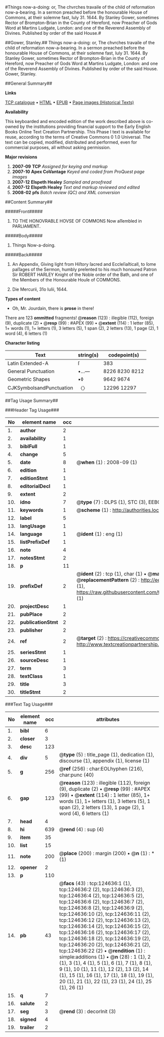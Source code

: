 #Things now-a-doing: or, The chvrches travaile of the child of reformation now-a-bearing. In a sermon preached before the honourable House of Commons, at their solemne fast, Iuly 31. 1644. By Stanley Gower, sometimes Rector of Brompton-Brian in the County of Hereford, now Preacher of Gods Word at Martins Ludgate, London: and one of the Reverend Assembly of Divines. Published by order of the said House.#

##Gower, Stanley.##
Things now-a-doing: or, The chvrches travaile of the child of reformation now-a-bearing. In a sermon preached before the honourable House of Commons, at their solemne fast, Iuly 31. 1644. By Stanley Gower, sometimes Rector of Brompton-Brian in the County of Hereford, now Preacher of Gods Word at Martins Ludgate, London: and one of the Reverend Assembly of Divines. Published by order of the said House.
Gower, Stanley.

##General Summary##

**Links**

[TCP catalogue](http://www.ota.ox.ac.uk/tcp/)  • 
[HTML](http://tei.it.ox.ac.uk/tcp/Texts-HTML/free/A85/A85505.html)  • 
[EPUB](http://tei.it.ox.ac.uk/tcp/Texts-EPUB/free/A85/A85505.epub) • 
[Page images (Historical Texts)](https://data.historicaltexts.jisc.ac.uk/view?pubId=eebo-99872211e&pageId=eebo-99872211e-124636-1)

**Availability**

This keyboarded and encoded edition of the
	       work described above is co-owned by the institutions
	       providing financial support to the Early English Books
	       Online Text Creation Partnership. This Phase I text is
	       available for reuse, according to the terms of Creative
	       Commons 0 1.0 Universal. The text can be copied,
	       modified, distributed and performed, even for
	       commercial purposes, all without asking permission.

**Major revisions**

1. __2007-09__ __TCP__ *Assigned for keying and markup*
1. __2007-10__ __Apex CoVantage__ *Keyed and coded from ProQuest page images*
1. __2007-12__ __Elspeth Healey__ *Sampled and proofread*
1. __2007-12__ __Elspeth Healey__ *Text and markup reviewed and edited*
1. __2008-02__ __pfs__ *Batch review (QC) and XML conversion*

##Content Summary##

#####Front#####

1. TO THE HONOVRABLE HOVSE OF COMMONS Now aſſembled in PARLIAMENT.

#####Body#####

1. Things Now-a-doing.

#####Back#####

1. An Appendix, Giving light from Hiſtory ſacred and Eccleſiaſticall, to ſome paſſages of the Sermon, humbly preſented to his much honoured Patron Sir ROBERT HARLEY Knight of the Noble order of the Bath, and one of the Members of the Honourable Houſe of COMMONS.

1. Die Mercurii, 31o Iulii, 1644.

**Types of content**

  * Oh, Mr. Jourdain, there is **prose** in there!

There are 123 **ommitted** fragments! 
 @__reason__ (123) : illegible (112), foreign (9), duplicate (2)  •  @__resp__ (99) : #APEX (99)  •  @__extent__ (114) : 1 letter (85), 1+ words (1), 1+ letters (1), 3 letters (5), 1 span (2), 2 letters (13), 1 page (2), 1 word (4), 6 letters (1)

**Character listing**


|Text|string(s)|codepoint(s)|
|---|---|---|
|Latin Extended-A|ſ|383|
|General Punctuation|•…—|8226 8230 8212|
|Geometric Shapes|▪◊|9642 9674|
|CJKSymbolsandPunctuation|〈〉|12296 12297|

##Tag Usage Summary##

###Header Tag Usage###

|No|element name|occ|attributes|
|---|---|---|---|
|1.|__author__|2||
|2.|__availability__|1||
|3.|__biblFull__|1||
|4.|__change__|5||
|5.|__date__|8| @__when__ (1) : 2008-09 (1)|
|6.|__edition__|1||
|7.|__editionStmt__|1||
|8.|__editorialDecl__|1||
|9.|__extent__|2||
|10.|__idno__|7| @__type__ (7) : DLPS (1), STC (3), EEBO-CITATION (1), PROQUEST (1), VID (1)|
|11.|__keywords__|1| @__scheme__ (1) : http://authorities.loc.gov/ (1)|
|12.|__label__|5||
|13.|__langUsage__|1||
|14.|__language__|1| @__ident__ (1) : eng (1)|
|15.|__listPrefixDef__|1||
|16.|__note__|4||
|17.|__notesStmt__|2||
|18.|__p__|11||
|19.|__prefixDef__|2| @__ident__ (2) : tcp (1), char (1)  •  @__matchPattern__ (2) : ([0-9\-]+):([0-9IVX]+) (1), (.+) (1)  •  @__replacementPattern__ (2) : http://eebo.chadwyck.com/downloadtiff?vid=$1&page=$2 (1), https://raw.githubusercontent.com/textcreationpartnership/Texts/master/tcpchars.xml#$1 (1)|
|20.|__projectDesc__|1||
|21.|__pubPlace__|2||
|22.|__publicationStmt__|2||
|23.|__publisher__|2||
|24.|__ref__|2| @__target__ (2) : https://creativecommons.org/publicdomain/zero/1.0/ (1), http://www.textcreationpartnership.org/docs/. (1)|
|25.|__seriesStmt__|1||
|26.|__sourceDesc__|1||
|27.|__term__|3||
|28.|__textClass__|1||
|29.|__title__|3||
|30.|__titleStmt__|2||


###Text Tag Usage###

|No|element name|occ|attributes|
|---|---|---|---|
|1.|__bibl__|6||
|2.|__closer__|3||
|3.|__desc__|123||
|4.|__div__|5| @__type__ (5) : title_page (1), dedication (1), discourse (1), appendix (1), license (1)|
|5.|__g__|256| @__ref__ (256) : char:EOLhyphen (216), char:punc (40)|
|6.|__gap__|123| @__reason__ (123) : illegible (112), foreign (9), duplicate (2)  •  @__resp__ (99) : #APEX (99)  •  @__extent__ (114) : 1 letter (85), 1+ words (1), 1+ letters (1), 3 letters (5), 1 span (2), 2 letters (13), 1 page (2), 1 word (4), 6 letters (1)|
|7.|__head__|4||
|8.|__hi__|639| @__rend__ (4) : sup (4)|
|9.|__item__|35||
|10.|__list__|15||
|11.|__note__|200| @__place__ (200) : margin (200)  •  @__n__ (1) : * (1)|
|12.|__opener__|2||
|13.|__p__|110||
|14.|__pb__|43| @__facs__ (43) : tcp:124636:1 (1), tcp:124636:2 (2), tcp:124636:3 (2), tcp:124636:4 (2), tcp:124636:5 (2), tcp:124636:6 (2), tcp:124636:7 (2), tcp:124636:8 (2), tcp:124636:9 (2), tcp:124636:10 (2), tcp:124636:11 (2), tcp:124636:12 (2), tcp:124636:13 (2), tcp:124636:14 (2), tcp:124636:15 (2), tcp:124636:16 (2), tcp:124636:17 (2), tcp:124636:18 (2), tcp:124636:19 (2), tcp:124636:20 (2), tcp:124636:21 (2), tcp:124636:22 (2)  •  @__rendition__ (1) : simple:additions (1)  •  @__n__ (28) : 1 (1), 2 (1), 3 (1), 4 (1), 5 (1), 6 (1), 7 (1), 8 (1), 9 (1), 10 (1), 11 (1), 12 (2), 13 (2), 14 (1), 15 (1), 16 (1), 17 (1), 18 (1), 19 (1), 20 (1), 21 (1), 22 (1), 23 (1), 24 (1), 25 (1), 26 (1)|
|15.|__q__|7||
|16.|__salute__|2||
|17.|__seg__|3| @__rend__ (3) : decorInit (3)|
|18.|__signed__|4||
|19.|__trailer__|2||

